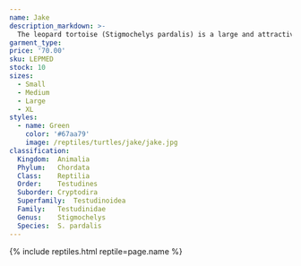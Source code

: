 ```yaml
---
name: Jake
description_markdown: >-
  The leopard tortoise (Stigmochelys pardalis) is a large and attractively marked tortoise found in the savannas of eastern and southern Africa, from Sudan to the southern Cape. It is the only member of the genus Stigmochelys, although in the past, it was commonly placed in Geochelone.[2] This tortoise is a grazing species that favors semiarid, thorny to grassland habitats. In both very hot and very cold weather, it may dwell in abandoned fox, jackal, or aardvark holes. The leopard tortoise does not dig other than to make nests in which to lay eggs. Given its propensity for grassland habitats, it grazes extensively upon mixed grasses. It also favors succulents and thistles.
garment_type:
price: '70.00'
sku: LEPMED
stock: 10
sizes:
  - Small
  - Medium
  - Large
  - XL
styles:
  - name: Green
    color: '#67aa79'
    image: /reptiles/turtles/jake/jake.jpg
classification:
  Kingdom:	Animalia
  Phylum:	Chordata
  Class:	Reptilia
  Order:	Testudines
  Suborder:	Cryptodira
  Superfamily:	Testudinoidea
  Family:	Testudinidae
  Genus:	Stigmochelys
  Species:	S. pardalis    
---
```

{% include reptiles.html reptile=page.name %}
